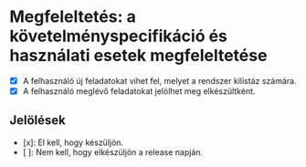 # Megfeleltetés: a követelményspecifikáció és használati esetek megfeleltetése

- [x] A felhasználó új feladatokat vihet fel, melyet a rendszer kilistáz számára.
- [x] A felhasználó meglévő feladatokat jelölhet meg elkészültként.

## Jelölések

- [x]: El kell, hogy készüljön.
- [ ]: Nem kell, hogy elkészüljön a release napján.
